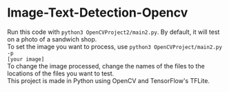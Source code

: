 # Image-Text-Detection-Opencv
Run this code with <code>python3 OpenCVProject2/main2.py</code>. By default, it will test on a photo of a sandwich shop. <br>
To set the image you want to process, use <code>python3 OpenCVProject/main2.py -p [your image]</code><br>
To change the image processed, change the names of the files to the locations of the files you want to test. <br>
This project is made in Python using OpenCV and TensorFlow's TFLite.
